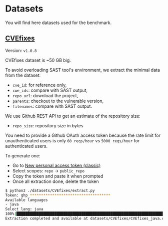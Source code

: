 # Datasets

You will find here datasets used for the benchmark.

## [CVEfixes](https://github.com/secureIT-project/CVEfixes)

Version: `v1.0.8`

CVEfixes dataset is ~50 GB big.

To avoid overloading SAST tool's environment, we extract the minimal data from the dataset:
- `cve_id`: for reference only,
- `cwe_ids`: compare with SAST output,
- `repo_url`: download the project,
- `parents`: checkout to the vulnerable version,
- `filenames`: compare with SAST output.

We use Github REST API to get an estimate of the repository size:
- `repo_size`: repository size in bytes

You need to provide a Github OAuth access token because the rate limit for unauthenticated users is only `60 reqs/hour` vs `5000 reqs/hour` for authenticated users.

To generate one:
- Go to [New personal access token (classic)](https://github.com/settings/tokens/new)
- Select scopes: `repo` -> `public_repo`
- Copy the token and paste it when prompted
- Once all extraction done, delete the token

```bash
$ python3 ./datasets/CVEfixes/extract.py 
Token: ghp_************************************
Available languages
- java
Select lang: java
100%|████████████████████████████████████████████████████████████████████████████████████████████████████████████████████████████| 394/394 [02:13<00:00,  2.95it/s]
Extraction completed and available at datasets/CVEfixes/CVEfixes_java.csv
```